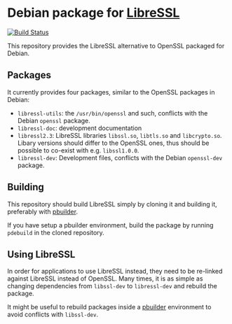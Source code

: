 # Debian package for [LibreSSL](http://www.libressl.org)

[![Build Status](https://travis-ci.org/radhus/debian-libressl.svg?branch=jessie)](https://travis-ci.org/radhus/debian-libressl)

This repository provides the LibreSSL alternative to OpenSSL packaged for Debian.

## Packages

It currently provides four packages, similar to the OpenSSL packages in Debian:
* `libressl-utils`: the `/usr/bin/openssl` and such, conflicts with the Debian `openssl` package.
* `libressl-doc`: development documentation
* `libressl2.3`: LibreSSL libraries `libssl.so`, `libtls.so` and `libcrypto.so`. Libary versions should differ to the OpenSSL ones, thus should be possible to co-exist with e.g. `libssl1.0.0`.
* `libressl-dev`: Development files, conflicts with the Debian `openssl-dev` package.

## Building

This repository should build LibreSSL simply by cloning it and building it, preferably with [pbuilder](https://wiki.ubuntu.com/PbuilderHowto).

If you have setup a pbuilder environment, build the package by running `pdebuild` in the cloned repository.

## Using LibreSSL

In order for applications to use LibreSSL instead, they need to be re-linked against LibreSSL instead of OpenSSL.
Many times, it is as simple as changing dependencies from `libssl-dev` to `libressl-dev` and rebuild the package.

It might be useful to rebuild packages inside a [pbuilder](https://wiki.ubuntu.com/PbuilderHowto) environment to avoid conflicts with `libssl-dev`.
